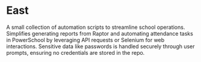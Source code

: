 # East

A small collection of automation scripts to streamline school operations. Simplifies generating reports from Raptor and automating attendance tasks in PowerSchool by leveraging API requests or Selenium for web interactions. Sensitive data like passwords is handled securely through user prompts, ensuring no credentials are stored in the repo.
